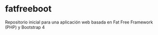 # fatfreeboot
Repositorio inicial para una aplicación web basada en Fat Free Framework (PHP) y Bootstrap 4
